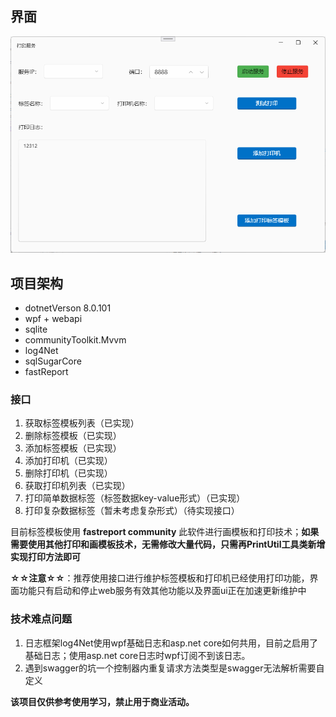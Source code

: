 ## 界面

![MianWindow](/asset/MianWindow.png)



## 项目架构



- dotnetVerson 8.0.101
- wpf + webapi
- sqlite
- communityToolkit.Mvvm
- log4Net
- sqlSugarCore
- fastReport







### 接口

1. 获取标签模板列表（已实现）
2. 删除标签模板（已实现）
3. 添加标签模板（已实现）
4. 添加打印机（已实现）
5. 删除打印机（已实现）
6. 获取打印机列表（已实现）
7. 打印简单数据标签（标签数据key-value形式）（已实现）
8. 打印复杂数据标签（暂未考虑复杂形式）（待实现接口）





目前标签模板使用 **fastreport community** 此软件进行画模板和打印技术；**如果需要使用其他打印和画模板技术，无需修改大量代码，只需再PrintUtil工具类新增实现打印方法即可**



**☆☆注意☆☆**：推荐使用接口进行维护标签模板和打印机已经使用打印功能，界面功能只有启动和停止web服务有效其他功能以及界面ui正在加速更新维护中





### 技术难点问题

1. 日志框架log4Net使用wpf基础日志和asp.net core如何共用，目前之启用了基础日志；使用asp.net core日志时wpf订阅不到该日志。
2. 遇到swagger的坑一个控制器内重复请求方法类型是swagger无法解析需要自定义





**该项目仅供参考使用学习，禁止用于商业活动。**